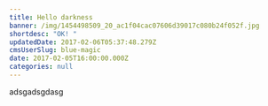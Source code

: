 ```yaml
---
title: Hello darkness
banner: /img/1454498509_20_ac1f04cac07606d39017c080b24f052f.jpg
shortdesc: "OK! "
updatedDate: 2017-02-06T05:37:48.279Z
cmsUserSlug: blue-magic
date: 2017-02-05T16:00:00.000Z
categories: null
---
```


adsgadsgdasg